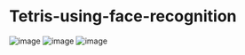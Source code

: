 # Tetris-using-face-recognition
![image](https://user-images.githubusercontent.com/40993248/227048136-1b7165ff-cb15-4ee3-b32d-9b732b5dfeb5.png)
![image](https://user-images.githubusercontent.com/40993248/227048142-6f03f40c-7d08-47a3-a0ec-cc88c50c0005.png)
![image](https://user-images.githubusercontent.com/40993248/227048149-ff0ec154-0088-4e7a-b287-068efe99e54d.png)
